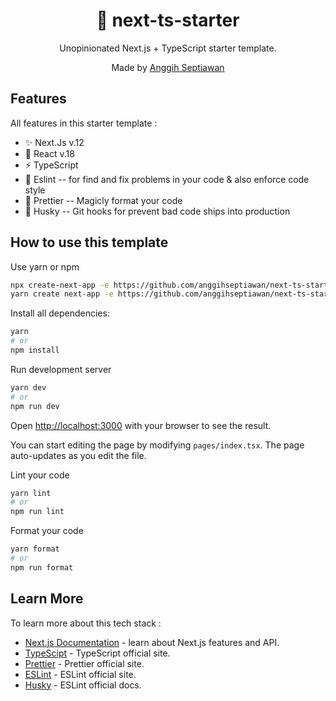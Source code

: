 <div align="center">
  <h1>🎉 next-ts-starter</h1>
  <p>Unopinionated Next.js + TypeScript starter template.</p>
  <p>Made by <a href="https://anggihseptiawan.space">Anggih Septiawan</a></p>
</div>

## Features

All features in this starter template :

- ✨ Next.Js v.12
- 🎉 React v.18
- ⚡ TypeScript
- 🧐 Eslint -- for find and fix problems in your code & also enforce code style
- 🍻 Prettier -- Magicly format your code
- 🐺 Husky -- Git hooks for prevent bad code ships into production

## How to use this template

Use yarn or npm

```bash
npx create-next-app -e https://github.com/anggihseptiawan/next-ts-starter project-name
yarn create next-app -e https://github.com/anggihseptiawan/next-ts-starter project-name
```

Install all dependencies:

```bash
yarn
# or
npm install
```

Run development server

```bash
yarn dev
# or
npm run dev
```

Open [http://localhost:3000](http://localhost:3000) with your browser to see the result.

You can start editing the page by modifying `pages/index.tsx`. The page auto-updates as you edit the file.

Lint your code

```bash
yarn lint
# or
npm run lint
```

Format your code

```bash
yarn format
# or
npm run format
```

## Learn More

To learn more about this tech stack :

- [Next.js Documentation](https://nextjs.org/docs) - learn about Next.js features and API.
- [TypeScipt](https://www.typescriptlang.org/) - TypeScript official site.
- [Prettier](https://prettier.io/) - Prettier official site.
- [ESLint](https://eslint.org/) - ESLint official site.
- [Husky](https://typicode.github.io/husky/#/) - ESLint official docs.
